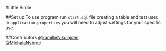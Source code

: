 #Little Birdie

##Set up
To use program run `start.sql` file creating a table and test user.  
In `application.properties` you will need to adjust settings for your specific
use.

##Contributors
[@kamilleNikolajsen](https://github.com/kamilleNikolajsen)  
[@MichalaNybroe](https://github.com/MichalaNybroe)  
